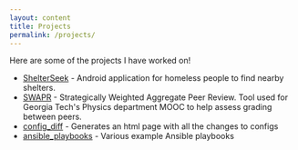 ```yaml
---
layout: content
title: Projects
permalink: /projects/
---
```


Here are some of the projects I have worked on!

- [ShelterSeek](https://github.com/ajaydeepsingh/cs2340) - Android application for homeless people to find nearby shelters.
- [SWAPR](https://github.com/GatechVIP/gatech-swapr-server-node) - Strategically Weighted Aggregate Peer Review. Tool used for Georgia Tech's Physics department MOOC to help assess grading between peers.
- [config_diff](https://github.com/ajaydeepsingh/config_diff) - Generates an html page with all the changes to configs
- [ansible_playbooks](https://github.com/ajaydeepsingh/ansible_playbooks) - Various example Ansible playbooks 


